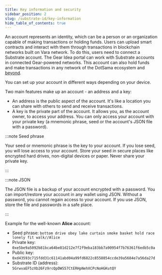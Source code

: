 ```yaml
---
title: Key information and security
sidebar_position: 2
slug: /substrate-id/key-information
hide_table_of_contents: true
---
```


An account represents an identity, which can be a person or an organization capable of making transactions or holding funds. Users can upload smart contracts and interact with them through transactions in blockchain networks built on Vara network. To do this, users need to connect a Substrate account. The Gear Idea portal can work with Substrate accounts in connected Gear-powered networks. This account can also hold funds and make transactions in any network of the DotSama ecosystem and [beyond](https://docs.substrate.io/fundamentals/accounts-addresses-keys/).

You can set up your account in different ways depending on your device.

Two main features make up an account - an address and a key:

- An address is the public aspect of the account. It's like a location you can share with others to send and receive transactions.
- A key is the private part of the account. It allows you, as the account owner, to access your address. You can only access your account with your private key (a mnemonic phrase, seed or the account's JSON file with a password).

:::note Seed phrase

Your seed or mnemonic phrase is the key to your account. If you lose seed, you will lose access to your account. Store your seed in secure places like encrypted hard drives, non-digital devices or paper. Never share your private key.

:::

:::note JSON

The JSON file is a backup of your account encrypted with a password. You can import/restore your account in any wallet using JSON. Without a password, you cannot regain access to your account. If you use JSON, store the file and passwords in a safe place.

:::

Example for the well-known **Alice** account:

- Seed phrase: `bottom drive obey lake curtain smoke basket hold race lonely fit walk//Alice`
- Private key: `0xe5be9a5092b81bca64be81d212e7f2f9eba183bb7a90954f7b76361f6edb5c0a`
- Public key: `0xd43593c715fdd31c61141abd04a99fd6822c8558854ccde39a5684e7a56da27d`
- Substrate ID (address): `5GrwvaEF5zXb26Fz9rcQpDWS57CtERHpNehXCPcNoHGKutQY`
